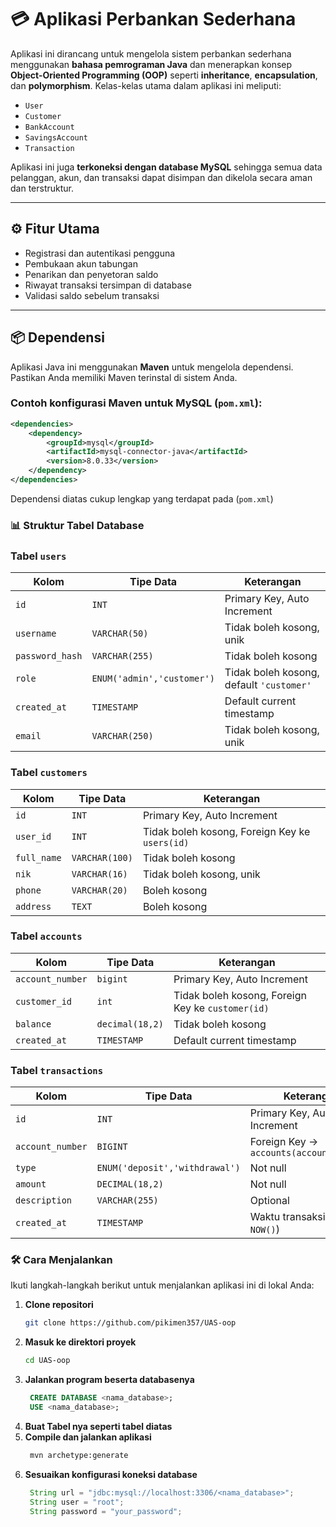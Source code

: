 # 💳 Aplikasi Perbankan Sederhana

Aplikasi ini dirancang untuk mengelola sistem perbankan sederhana menggunakan **bahasa pemrograman Java** dan menerapkan konsep **Object-Oriented Programming (OOP)** seperti **inheritance**, **encapsulation**, dan **polymorphism**. Kelas-kelas utama dalam aplikasi ini meliputi:

- `User`
- `Customer`
- `BankAccount`
- `SavingsAccount`
- `Transaction`

Aplikasi ini juga **terkoneksi dengan database MySQL** sehingga semua data pelanggan, akun, dan transaksi dapat disimpan dan dikelola secara aman dan terstruktur.

---

## ⚙️ Fitur Utama

- Registrasi dan autentikasi pengguna
- Pembukaan akun tabungan
- Penarikan dan penyetoran saldo
- Riwayat transaksi tersimpan di database
- Validasi saldo sebelum transaksi

---

## 📦 Dependensi

Aplikasi Java ini menggunakan **Maven** untuk mengelola dependensi. Pastikan Anda memiliki Maven terinstal di sistem Anda.

### Contoh konfigurasi Maven untuk MySQL (`pom.xml`):

```xml
<dependencies>
    <dependency>
        <groupId>mysql</groupId>
        <artifactId>mysql-connector-java</artifactId>
        <version>8.0.33</version>
    </dependency>
</dependencies>
```
Dependensi diatas cukup lengkap yang terdapat pada  (`pom.xml`)

### 📊 Struktur Tabel Database

### Tabel `users`

| Kolom           | Tipe Data                  | Keterangan                               |
| --------------- | -------------------------- | ---------------------------------------- |
| `id`            | `INT`                      | Primary Key, Auto Increment              |
| `username`      | `VARCHAR(50)`              | Tidak boleh kosong, unik                 |
| `password_hash` | `VARCHAR(255)`             | Tidak boleh kosong                       |
| `role`          | `ENUM('admin','customer')` | Tidak boleh kosong, default `'customer'` |
| `created_at`    | `TIMESTAMP`                | Default current timestamp                |
| `email`         | `VARCHAR(250)`             | Tidak boleh kosong, unik                 |


### Tabel `customers`

| Kolom       | Tipe Data      | Keterangan                                         |
| ----------- | -------------- | -------------------------------------------------- |
| `id`        | `INT`          | Primary Key, Auto Increment                        |
| `user_id`   | `INT`          | Tidak boleh kosong, Foreign Key ke `users(id)` |
| `full_name` | `VARCHAR(100)` | Tidak boleh kosong                                 |
| `nik`       | `VARCHAR(16)`  | Tidak boleh kosong, unik                           |
| `phone`     | `VARCHAR(20)`  | Boleh kosong                                       |
| `address`   | `TEXT`         | Boleh kosong                                       |




### Tabel `accounts`

| Kolom       | Tipe Data      | Keterangan                                         |
| ----------- | -------------- | -------------------------------------------------- |
| `account_number`        | `bigint`          | Primary Key, Auto Increment                        |
| `customer_id `   | `int`          | Tidak boleh kosong, Foreign Key ke `customer(id)` |
| `balance` | `decimal(18,2)` | Tidak boleh kosong                                 |
| `created_at`    | `TIMESTAMP`                | Default current timestamp     |

### Tabel `transactions`

| Kolom            | Tipe Data                      | Keterangan                               |
| ---------------- | ------------------------------ | ---------------------------------------- |
| `id`             | `INT`                          | Primary Key, Auto Increment              |
| `account_number` | `BIGINT`                       | Foreign Key → `accounts(account_number)` |
| `type`           | `ENUM('deposit','withdrawal')` | Not null                                 |
| `amount`         | `DECIMAL(18,2)`                | Not null                                 |
| `description`    | `VARCHAR(255)`                 | Optional                                 |
| `created_at`     | `TIMESTAMP`                    | Waktu transaksi (default: `NOW()`)       |



### 🛠️ Cara Menjalankan

Ikuti langkah-langkah berikut untuk menjalankan aplikasi ini di lokal Anda:

1. **Clone repositori**
   ```bash
   git clone https://github.com/pikimen357/UAS-oop
2. **Masuk ke direktori proyek**
   ```bash
   cd UAS-oop

3. **Jalankan program beserta databasenya**
   ```sql
    CREATE DATABASE <nama_database>;
    USE <nama_database>;
4. **Buat Tabel nya seperti tabel diatas**
5. **Compile dan jalankan aplikasi**
   ```bash
    mvn archetype:generate
6. **Sesuaikan konfigurasi koneksi database**
   ```java
    String url = "jdbc:mysql://localhost:3306/<nama_database>";
    String user = "root";
    String password = "your_password";


   
